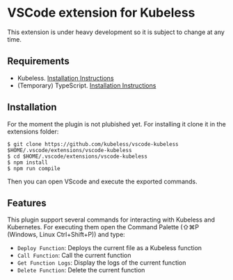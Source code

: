 # VSCode extension for Kubeless

This extension is under heavy development so it is subject to change at any time.

## Requirements

 - Kubeless. [Installation Instructions](https://github.com/kubeless/kubeless#installation)
 - (Temporary) TypeScript. [Installation Instructions](https://www.typescriptlang.org/index.html#download-links)

## Installation

For the moment the plugin is not plubished yet. For installing it clone it in the extensions folder:
```console
$ git clone https://github.com/kubeless/vscode-kubeless $HOME/.vscode/extensions/vscode-kubeless
$ cd $HOME/.vscode/extensions/vscode-kubeless
$ npm install
$ npm run compile
```

Then you can open VScode and execute the exported commands.

## Features

This plugin support several commands for interacting with Kubeless and Kubernetes. For executing them open the Command Palette (⇧⌘P (Windows, Linux Ctrl+Shift+P)) and type:

* `Deploy Function`: Deploys the current file as a Kubeless function
* `Call Function`: Call the current function
* `Get Function Logs`: Display the logs of the current function
* `Delete Function`: Delete the current function
